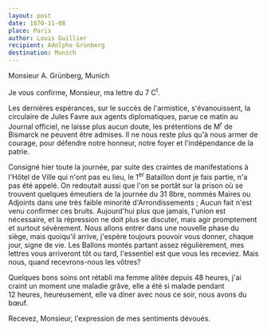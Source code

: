 ```yaml
---
layout: post
date: 1870-11-08
place: Paris
author: Louis Guillier
recipient: Adolphe Grünberg
destination: Munich
---
```


Monsieur A. Grünberg, Munich


Je vous confirme, Monsieur, ma lettre du 7 C<sup>t</sup>.

Les dernières espérances, sur le succès de l'armistice, s'évanouissent, la
circulaire de Jules Favre aux agents diplomatiques, parue ce matin au Journal
officiel, ne laisse plus aucun doute, les prétentions de M<sup>r</sup> de Bismarck ne
peuvent être admises. Il ne nous reste plus qu'à nous armer de courage, pour
défendre notre honneur, notre foyer et l'indépendance de la patrie.

Consigné hier toute la journée, par suite des craintes de manifestations
à l'Hôtel de Ville qui n'ont pas eu lieu, le 1<sup>er</sup> Bataillon dont je fais partie,
n'a pas été appelé. On redoutait aussi que l'on se portât sur la prison où se
trouvent quelques émeutiers de la journée du 31 8bre, nommés Maires ou Adjoints
dans une très faible minorité d'Arrondissements ; Aucun fait n'est venu
confirmer ces bruits. Aujourd'hui plus que jamais, l'union est nécessaire, et
la répression ne doit plus se discuter, mais agir promptement et surtout
sévèrement. Nous allons entrer dans une nouvelle phase du siège, mais quoiqu'il
arrive, j'espère toujours pouvoir vous donner, chaque jour, signe de vie. Les
Ballons montés partant assez régulièrement, mes lettres vous arriveront tôt ou
tard, l'essentiel est que vous les receviez. Mais nous, quand recevrons-nous
les vôtres?

Quelques bons soins ont rétabli ma femme alitée depuis 48 heures, j'ai craint
un moment une maladie grâve, elle a été si malade pendant 12 heures,
heureusement, elle va diner avec nous ce soir, nous avons du bœuf.

Recevez, Monsieur, l'expression de mes sentiments dévoués.
